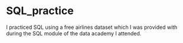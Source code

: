 # SQL_practice
I practiced SQL using a free airlines dataset
which I was provided with during the SQL module of the data academy I attended. 
